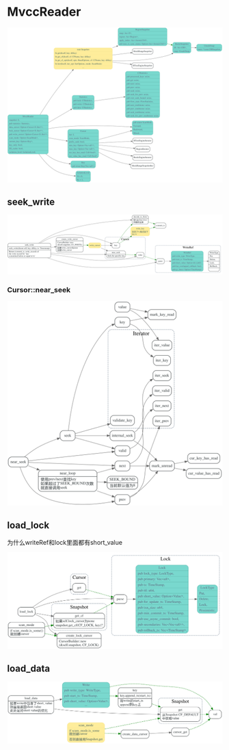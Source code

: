 # MvccReader

<!-- toc -->


![](./dot/mvcc_reader.svg)

## seek_write

![](./dot/mvcc_reader_seek_write.svg)


### Cursor::near_seek

![](./dot/mvcc_cursor_near_seek.svg)

## load_lock

为什么writeRef和lock里面都有short_value

![](./dot/mvcc_reader_load_lock.svg)

## load_data

![](./dot/mvcc_reader_load_data.svg)
